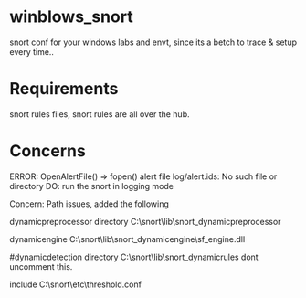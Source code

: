 # winblows_snort

snort conf for your windows labs and envt, since its a betch to trace &amp; setup every time..

# Requirements
snort rules files, snort rules are all over the hub.  

# Concerns

ERROR: OpenAlertFile() => fopen() alert file log/alert.ids: No such file or directory 
DO: run the snort in logging mode

Concern: Path issues, added the following

dynamicpreprocessor directory C:\snort\lib\snort_dynamicpreprocessor

dynamicengine C:\snort\lib\snort_dynamicengine\sf_engine.dll

#dynamicdetection directory C:\snort\lib\snort_dynamicrules dont uncomment this.

include C:\snort\etc\threshold.conf
